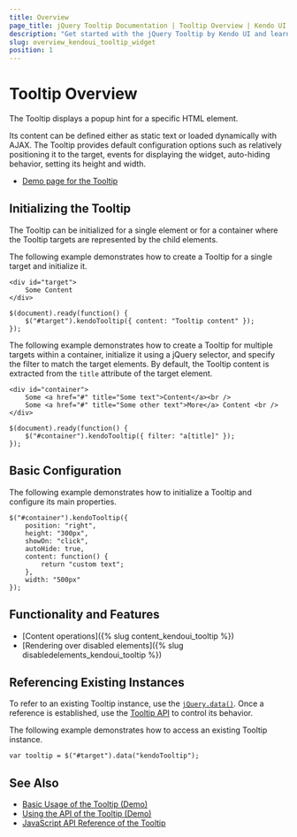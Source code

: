 ```yaml
---
title: Overview
page_title: jQuery Tooltip Documentation | Tooltip Overview | Kendo UI
description: "Get started with the jQuery Tooltip by Kendo UI and learn how to create, initialize, and enable the widget."
slug: overview_kendoui_tooltip_widget
position: 1
---
```


# Tooltip Overview

The Tooltip displays a popup hint for a specific HTML element.

Its content can be defined either as static text or loaded dynamically with AJAX. The Tooltip provides default configuration options such as relatively positioning it to the target, events for displaying the widget, auto-hiding behavior, setting its height and width.

* [Demo page for the Tooltip](https://demos.telerik.com/kendo-ui/tooltip/index)

## Initializing the Tooltip

The Tooltip can be initialized for a single element or for a container where the Tooltip targets are represented by the child elements.

The following example demonstrates how to create a Tooltip for a single target and initialize it.

    <div id="target">
        Some Content
    </div>

    $(document).ready(function() {
        $("#target").kendoTooltip({ content: "Tooltip content" });
    });

The following example demonstrates how to create a Tooltip for multiple targets within a container, initialize it using a jQuery selector, and specify the filter to match the target elements. By default, the Tooltip content is extracted from the `title` attribute of the target element.

    <div id="container">
        Some <a href="#" title="Some text">Content</a><br />
        Some <a href="#" title="Some other text">More</a> Content <br />
    </div>  

    $(document).ready(function() {
        $("#container").kendoTooltip({ filter: "a[title]" });
    });

## Basic Configuration

The following example demonstrates how to initialize a Tooltip and configure its main properties.

    $("#container").kendoTooltip({
        position: "right",
        height: "300px",
        showOn: "click",
        autoHide: true,
        content: function() {
            return "custom text";
        },
        width: "500px"
    });

## Functionality and Features

* [Content operations]({% slug content_kendoui_tooltip %})
* [Rendering over disabled elements]({% slug disabledelements_kendoui_tooltip %})

## Referencing Existing Instances

To refer to an existing Tooltip instance, use the [`jQuery.data()`](https://api.jquery.com/jQuery.data/). Once a reference is established, use the [Tooltip API](/api/javascript/ui/tooltip) to control its behavior.

The following example demonstrates how to access an existing Tooltip instance.

    var tooltip = $("#target").data("kendoTooltip");

## See Also

* [Basic Usage of the Tooltip (Demo)](https://demos.telerik.com/kendo-ui/tooltip/index)
* [Using the API of the Tooltip (Demo)](https://demos.telerik.com/kendo-ui/tooltip/api)
* [JavaScript API Reference of the Tooltip](/api/javascript/ui/tooltip)
